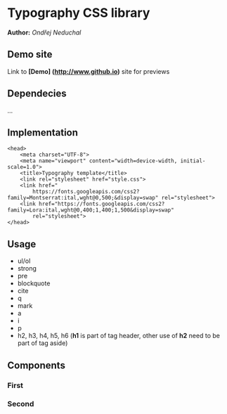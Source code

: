 # Typography CSS library
**Author:** *Ondřej Neduchal*
## Demo site
Link to **[Demo] (http://www.github.io)** site for previews
## Dependecies
...
## Implementation
```
<head>
    <meta charset="UTF-8">
    <meta name="viewport" content="width=device-width, initial-scale=1.0">
    <title>Typography template</title>
    <link rel="stylesheet" href="style.css">
    <link href="
        https://fonts.googleapis.com/css2?family=Montserrat:ital,wght@0,500;&display=swap" rel="stylesheet">
    <link href="https://fonts.googleapis.com/css2?family=Lora:ital,wght@0,400;1,400;1,500&display=swap"
        rel="stylesheet">
</head>
```
## Usage
* ul/ol
* strong
* pre
* blockquote
* cite
* q
* mark
* a
* i
* p
* h2, h3, h4, h5, h6 (**h1** is part of tag header, other use of **h2** need to be part of tag aside)
## Components
### First
### Second
